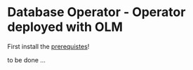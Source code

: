 # Database Operator - Operator deployed with OLM

First install the [prerequistes](Prerequisites.md)!

to be done ...